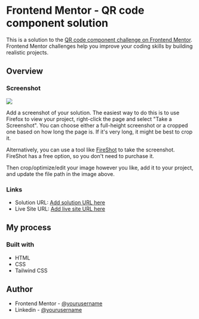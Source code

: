 # Frontend Mentor - QR code component solution

This is a solution to the [QR code component challenge on Frontend Mentor](https://www.frontendmentor.io/challenges/qr-code-component-iux_sIO_H). Frontend Mentor challenges help you improve your coding skills by building realistic projects. 


## Overview

### Screenshot

![](./screenshot.jpg)

Add a screenshot of your solution. The easiest way to do this is to use Firefox to view your project, right-click the page and select "Take a Screenshot". You can choose either a full-height screenshot or a cropped one based on how long the page is. If it's very long, it might be best to crop it.

Alternatively, you can use a tool like [FireShot](https://getfireshot.com/) to take the screenshot. FireShot has a free option, so you don't need to purchase it. 

Then crop/optimize/edit your image however you like, add it to your project, and update the file path in the image above.

### Links

- Solution URL: [Add solution URL here](https://github.com/debadutta98/frontendmentor.io-qr-code-component-main)
- Live Site URL: [Add live site URL here](https://debadutta98.github.io/frontendmentor.io-qr-code-component-main/)

## My process

### Built with

- HTML
- CSS
- Tailwind CSS

## Author

- Frontend Mentor - [@yourusername](https://www.frontendmentor.io/profile/debadutta98)
- Linkedin - [@yourusername](https://www.linkedin.com/in/debadutta-panda-58b905176/)
